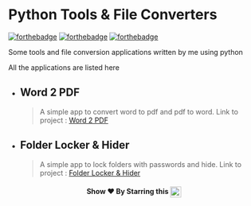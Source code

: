 # Python Tools & File Converters

[![forthebadge](https://forthebadge.com/images/badges/for-you.svg)](https://forthebadge.com)
[![forthebadge](https://forthebadge.com/images/badges/built-with-love.svg)](https://forthebadge.com)
[![forthebadge](https://forthebadge.com/images/badges/made-with-python.svg)](https://forthebadge.com)

Some tools and file conversion applications written by me using python

All the applications are listed here

* ## Word 2 PDF
	> A simple app to convert word to pdf and pdf to word.
	> Link to project : [Word 2 PDF](https://github.com/pyGuru123/Python-Tools-and-File-Converters/tree/main/Word2PDF)

* ## Folder Locker & Hider
	> A simple app to lock folders with passwords and hide.
	> Link to project : [Folder Locker & Hider](https://github.com/pyGuru123/Python-Tools-and-File-Converters/tree/main/Folder%20Locker%20%26%20Hider)
	
	
<h4 align="center"> Show ❤️ By Starring this <img align='center'  height="22" src="https://img.shields.io/badge/Repo!%F0%9F%98%8A-purple.svg?&style=for-the-badge&logoColor=green" /></h4>
